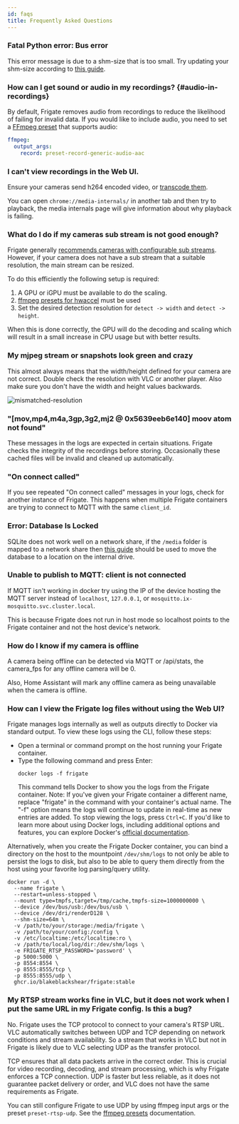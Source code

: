 ```yaml
---
id: faqs
title: Frequently Asked Questions
---
```


### Fatal Python error: Bus error

This error message is due to a shm-size that is too small. Try updating your shm-size according to [this guide](../frigate/installation.md#calculating-required-shm-size).

### How can I get sound or audio in my recordings? {#audio-in-recordings}

By default, Frigate removes audio from recordings to reduce the likelihood of failing for invalid data. If you would like to include audio, you need to set a [FFmpeg preset](/configuration/ffmpeg_presets) that supports audio:

```yaml
ffmpeg:
  output_args:
    record: preset-record-generic-audio-aac
```

### I can't view recordings in the Web UI.

Ensure your cameras send h264 encoded video, or [transcode them](/configuration/restream.md).

You can open `chrome://media-internals/` in another tab and then try to playback, the media internals page will give information about why playback is failing.

### What do I do if my cameras sub stream is not good enough?

Frigate generally [recommends cameras with configurable sub streams](/frigate/hardware.md). However, if your camera does not have a sub stream that a suitable resolution, the main stream can be resized.

To do this efficiently the following setup is required:

1. A GPU or iGPU must be available to do the scaling.
2. [ffmpeg presets for hwaccel](/configuration/hardware_acceleration.md) must be used
3. Set the desired detection resolution for `detect -> width` and `detect -> height`.

When this is done correctly, the GPU will do the decoding and scaling which will result in a small increase in CPU usage but with better results.

### My mjpeg stream or snapshots look green and crazy

This almost always means that the width/height defined for your camera are not correct. Double check the resolution with VLC or another player. Also make sure you don't have the width and height values backwards.

![mismatched-resolution](/img/mismatched-resolution-min.jpg)

### "[mov,mp4,m4a,3gp,3g2,mj2 @ 0x5639eeb6e140] moov atom not found"

These messages in the logs are expected in certain situations. Frigate checks the integrity of the recordings before storing. Occasionally these cached files will be invalid and cleaned up automatically.

### "On connect called"

If you see repeated "On connect called" messages in your logs, check for another instance of Frigate. This happens when multiple Frigate containers are trying to connect to MQTT with the same `client_id`.

### Error: Database Is Locked

SQLite does not work well on a network share, if the `/media` folder is mapped to a network share then [this guide](../configuration/advanced.md#database) should be used to move the database to a location on the internal drive.

### Unable to publish to MQTT: client is not connected

If MQTT isn't working in docker try using the IP of the device hosting the MQTT server instead of `localhost`, `127.0.0.1`, or `mosquitto.ix-mosquitto.svc.cluster.local`.

This is because Frigate does not run in host mode so localhost points to the Frigate container and not the host device's network.

### How do I know if my camera is offline

A camera being offline can be detected via MQTT or /api/stats, the camera_fps for any offline camera will be 0.

Also, Home Assistant will mark any offline camera as being unavailable when the camera is offline.

### How can I view the Frigate log files without using the Web UI?

Frigate manages logs internally as well as outputs directly to Docker via standard output. To view these logs using the CLI, follow these steps:

- Open a terminal or command prompt on the host running your Frigate container.
- Type the following command and press Enter:
  ```
  docker logs -f frigate
  ```
  This command tells Docker to show you the logs from the Frigate container.
  Note: If you've given your Frigate container a different name, replace "frigate" in the command with your container's actual name. The "-f" option means the logs will continue to update in real-time as new entries are added. To stop viewing the logs, press `Ctrl+C`. If you'd like to learn more about using Docker logs, including additional options and features, you can explore Docker's [official documentation](https://docs.docker.com/engine/reference/commandline/logs/).

Alternatively, when you create the Frigate Docker container, you can bind a directory on the host to the mountpoint `/dev/shm/logs` to not only be able to persist the logs to disk, but also to be able to query them directly from the host using your favorite log parsing/query utility.

```
docker run -d \
  --name frigate \
  --restart=unless-stopped \
  --mount type=tmpfs,target=/tmp/cache,tmpfs-size=1000000000 \
  --device /dev/bus/usb:/dev/bus/usb \
  --device /dev/dri/renderD128 \
  --shm-size=64m \
  -v /path/to/your/storage:/media/frigate \
  -v /path/to/your/config:/config \
  -v /etc/localtime:/etc/localtime:ro \
  -v /path/to/local/log/dir:/dev/shm/logs \
  -e FRIGATE_RTSP_PASSWORD='password' \
  -p 5000:5000 \
  -p 8554:8554 \
  -p 8555:8555/tcp \
  -p 8555:8555/udp \
  ghcr.io/blakeblackshear/frigate:stable
```

### My RTSP stream works fine in VLC, but it does not work when I put the same URL in my Frigate config. Is this a bug?

No. Frigate uses the TCP protocol to connect to your camera's RTSP URL. VLC automatically switches between UDP and TCP depending on network conditions and stream availability. So a stream that works in VLC but not in Frigate is likely due to VLC selecting UDP as the transfer protocol.

TCP ensures that all data packets arrive in the correct order. This is crucial for video recording, decoding, and stream processing, which is why Frigate enforces a TCP connection. UDP is faster but less reliable, as it does not guarantee packet delivery or order, and VLC does not have the same requirements as Frigate.

You can still configure Frigate to use UDP by using ffmpeg input args or the preset `preset-rtsp-udp`. See the [ffmpeg presets](/configuration/ffmpeg_presets) documentation.

